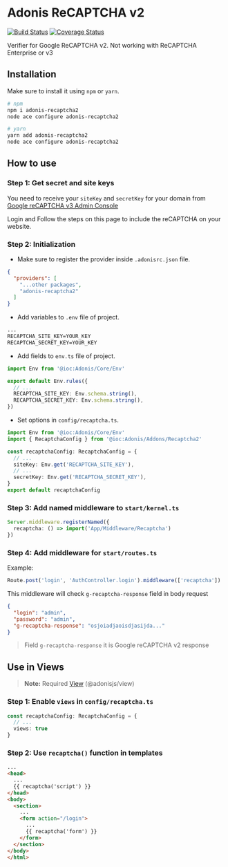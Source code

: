 # Adonis ReCAPTCHA v2

[![Build Status](https://travis-ci.org/lookinlab/adonis-recaptcha2.svg?branch=master)](https://travis-ci.org/lookinlab/adonis-recaptcha2)
[![Coverage Status](https://coveralls.io/repos/github/lookinlab/adonis-recaptcha2/badge.svg?branch=master)](https://coveralls.io/github/lookinlab/adonis-recaptcha2?branch=master)

Verifier for Google ReCAPTCHA v2. Not working with ReCAPTCHA Enterprise or v3

## Installation

Make sure to install it using `npm` or `yarn`.

```bash
# npm
npm i adonis-recaptcha2
node ace configure adonis-recaptcha2

# yarn
yarn add adonis-recaptcha2
node ace configure adonis-recaptcha2
```

## How to use

### Step 1: Get secret and site keys

You need to receive your `siteKey` and `secretKey` for your domain from [Google reCAPTCHA v3 Admin Console](https://www.google.com/recaptcha/admin)

Login and Follow the steps on this page to include the reCAPTCHA on your website.

### Step 2: Initialization

- Make sure to register the provider inside `.adonisrc.json` file.

```json
{
  "providers": [
    "...other packages",
    "adonis-recaptcha2"
  ] 
}
```

- Add variables to `.env` file of project.

```txt
...
RECAPTCHA_SITE_KEY=YOUR_KEY
RECAPTCHA_SECRET_KEY=YOUR_KEY
```

- Add fields to `env.ts` file of project.

```ts
import Env from '@ioc:Adonis/Core/Env'

export default Env.rules({
  // ...
  RECAPTCHA_SITE_KEY: Env.schema.string(),
  RECAPTCHA_SECRET_KEY: Env.schema.string(),
})
```

- Set options in `config/recaptcha.ts`.

```ts
import Env from '@ioc:Adonis/Core/Env'
import { RecaptchaConfig } from '@ioc:Adonis/Addons/Recaptcha2'

const recaptchaConfig: RecaptchaConfig = {
  // ...
  siteKey: Env.get('RECAPTCHA_SITE_KEY'),
  // ...
  secretKey: Env.get('RECAPTCHA_SECRET_KEY'),
}
export default recaptchaConfig
```

### Step 3: Add named middleware to `start/kernel.ts`

```ts
Server.middleware.registerNamed({
  recaptcha: () => import('App/Middleware/Recaptcha')
})
```

### Step 4: Add middleware for `start/routes.ts`

Example:
```ts
Route.post('login', 'AuthController.login').middleware(['recaptcha'])
```

This middleware will check `g-recaptcha-response` field in body request
```json
{
  "login": "admin",
  "password": "admin",
  "g-recaptcha-response": "osjoiadjaoisdjasijda..."
}
```
> Field `g-recaptcha-response` it is Google reCAPTCHA v2 response

## Use in Views
> **Note:** Required [View](https://docs.adonisjs.com/guides/views/introduction) (@adonisjs/view)

### Step 1: Enable `views` in `config/recaptcha.ts`
```ts
const recaptchaConfig: RecaptchaConfig = {
  // ... 
  views: true
}
```

### Step 2: Use `recaptcha()` function in templates
```html
...
<head>
  ...
  {{ recaptcha('script') }}
</head>
<body>
  <section>
    ...
    <form action="/login">
      ...
      {{ recaptcha('form') }}
    </form>
  </section>
</body>
</html>
```
